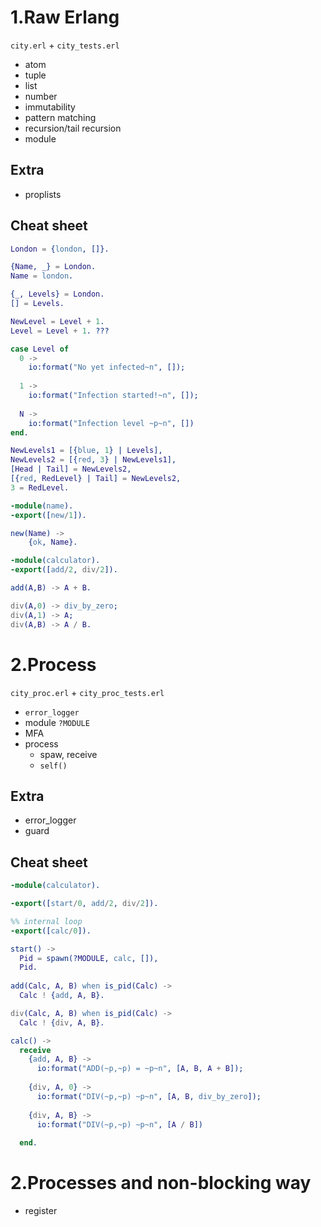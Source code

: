 # 1.Raw Erlang

`city.erl` + `city_tests.erl`

* atom
* tuple
* list
* number
* immutability
* pattern matching
* recursion/tail recursion
* module

## Extra

* proplists

## Cheat sheet

```erlang
London = {london, []}.

{Name, _} = London.
Name = london.

{_, Levels} = London.
[] = Levels.

NewLevel = Level + 1.
Level = Level + 1. ???

case Level of
  0 ->
    io:format("No yet infected~n", []);
    
  1 ->
    io:format("Infection started!~n", []);
    
  N ->
    io:format("Infection level ~p~n", [])
end.

NewLevels1 = [{blue, 1} | Levels],
NewLevels2 = [{red, 3} | NewLevels1],
[Head | Tail] = NewLevels2,
[{red, RedLevel} | Tail] = NewLevels2,
3 = RedLevel.
```

```erlang
-module(name).
-export([new/1]).

new(Name) ->
    {ok, Name}.
```

```erlang
-module(calculator).
-export([add/2, div/2]).

add(A,B) -> A + B.

div(A,0) -> div_by_zero;
div(A,1) -> A;
div(A,B) -> A / B.
```

# 2.Process

`city_proc.erl` + `city_proc_tests.erl`

* `error_logger`
* module `?MODULE`
* MFA
* process
    * spaw, receive
    * `self()`
    
     
## Extra

* error_logger
* guard

## Cheat sheet

```erlang
-module(calculator).

-export([start/0, add/2, div/2]).

%% internal loop
-export([calc/0]).

start() ->
  Pid = spawn(?MODULE, calc, []),
  Pid.
  
add(Calc, A, B) when is_pid(Calc) ->
  Calc ! {add, A, B}.

div(Calc, A, B) when is_pid(Calc) ->
  Calc ! {div, A, B}.

calc() ->
  receive
    {add, A, B} ->
      io:format("ADD(~p,~p) = ~p~n", [A, B, A + B]);
      
    {div, A, 0} ->
      io:format("DIV(~p,~p) ~p~n", [A, B, div_by_zero]);
    
    {div, A, B} ->
      io:format("DIV(~p,~p) ~p~n", [A / B])
      
  end.
```

# 2.Processes and non-blocking way

* register

